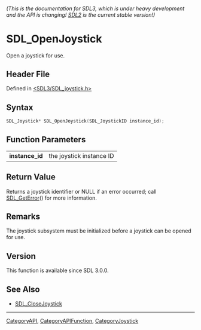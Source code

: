 ###### (This is the documentation for SDL3, which is under heavy development and the API is changing! [SDL2](https://wiki.libsdl.org/SDL2/) is the current stable version!)
# SDL_OpenJoystick

Open a joystick for use.

## Header File

Defined in [<SDL3/SDL_joystick.h>](https://github.com/libsdl-org/SDL/blob/main/include/SDL3/SDL_joystick.h)

## Syntax

```c
SDL_Joystick* SDL_OpenJoystick(SDL_JoystickID instance_id);

```

## Function Parameters

|                     |                          |
| ------------------- | ------------------------ |
| **instance_id**     | the joystick instance ID |

## Return Value

Returns a joystick identifier or NULL if an error occurred; call
[SDL_GetError](SDL_GetError)() for more information.

## Remarks

The joystick subsystem must be initialized before a joystick can be opened
for use.

## Version

This function is available since SDL 3.0.0.

## See Also

- [SDL_CloseJoystick](SDL_CloseJoystick)

----
[CategoryAPI](CategoryAPI), [CategoryAPIFunction](CategoryAPIFunction), [CategoryJoystick](CategoryJoystick)

